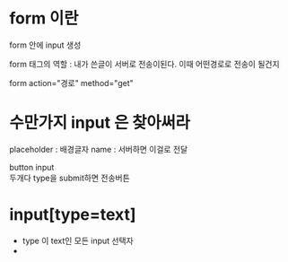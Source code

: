 # form 이란

form 안에 input 생성

form 태그의 역할 : 내가 쓴글이 서버로 전송이된다. 이때 어떤경로로 전송이 될건지

form action="경로" method="get"


# 수만가지 input 은 찾아써라


placeholder : 배경글자
name : 서버하면 이걸로 전달


button 
input  
두개다 type을 submit하면 전송버튼


# input[type=text]

- type 이 text인 모든 input 선택자
- 